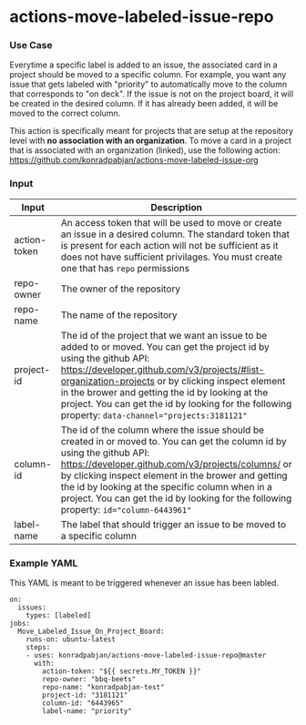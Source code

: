# actions-move-labeled-issue-repo

### Use Case
Everytime a specific label is added to an issue, the associated card in a project should be moved to a specific column. For example, you want any issue that gets labeled with "priority" to automatically move to the column that corresponds to "on deck". If the issue is not on the project board, it will be created in the desired column. If it has already been added, it will be moved to the correct column.

This action is specifically meant for projects that are setup at the repository level with **no association with an organization**. To move a card in a project that is associated with an organization (linked), use the following action: https://github.com/konradpabjan/actions-move-labeled-issue-org

### Input

| Input | Description  |
|---------|---|
|  action-token | An access token that will be used to move or create an issue in a desired column. The standard token that is present for each action will not be sufficient as it does not have sufficient privilages. You must create one that has `repo` permissions  |
| repo-owner  | The owner of the repository  |
| repo-name | The name of the repository  |
| project-id  | The id of the project that we want an issue to be added to or moved. You can get the project id by using the github API: https://developer.github.com/v3/projects/#list-organization-projects or by clicking inspect element in the brower and getting the id by looking at the project. You can get the id by looking for the following property: `data-channel="projects:3181121"`  |
| column-id | The id of the column where the issue should be created in or moved to. You can get the column id by using the github API: https://developer.github.com/v3/projects/columns/ or by clicking inspect element in the brower and getting the id by looking at the specific column when in a project. You can get the id by looking for the following property: `id="column-6443961"` |
| label-name | The label that should trigger an issue to be moved to a specific column |


### Example YAML

This YAML is meant to be triggered whenever an issue has been labled.

```
on:
  issues:
    types: [labeled]
jobs:
  Move_Labeled_Issue_On_Project_Board:
    runs-on: ubuntu-latest
    steps:
    - uses: konradpabjan/actions-move-labeled-issue-repo@master
      with:
        action-token: "${{ secrets.MY_TOKEN }}"
        repo-owner: "bbq-beets"
        repo-name: "konradpabjan-test"
        project-id: "3181121"
        column-id: "6443965"
        label-name: "priority"
 ```
